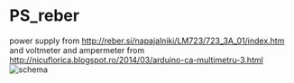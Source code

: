# PS_reber
power supply from http://reber.si/napajalniki/LM723/723_3A_01/index.htm and voltmeter and ampermeter from  http://nicuflorica.blogspot.ro/2014/03/arduino-ca-multimetru-3.html
![schema](https://github.com/tehniq3/PS_reber/blob/master/reber_si_psu_schematic.png?raw=true)
